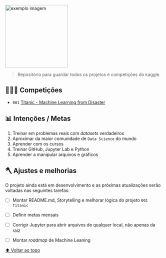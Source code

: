 <br>
<img src="https://www.kaggle.com/static/images/site-logo.svg" width="200" alt="exemplo imagem">

> Repositório para guardar todos os projetos e competições do kaggle.

## 👨🏼‍💻 Competições

<!---Estes são apenas requisitos de exemplo. Adicionar, duplicar ou remover conforme necessário--->
* `001` <a href="https://github.com/rafarodrigues/kaggle/tree/main/001_Titanic" target="_blank">Titanic - Machine Learning from Disaster</a>

## 📊 Intenções / Metas

1. Treinar em problemas reais com *datasets* verdadeiros
2. Aproximar da maior comunidade de `Data Science` do mundo
3. Aprender com os cursos
4. Treinar GitHub, Jupyter Lab e Python
5. Aprender a manipular arquivos e gráficos

## ‍🪓 Ajustes e melhorias

O projeto ainda está em desenvolvimento e as próximas atualizações serão voltadas nas seguintes tarefas:

- [ ] Montar README.md, Storytelling e melhorar lógica do projeto `001 Titanic`
- [ ] Definir metas mensais
- [ ] Corrigir Jupyter para abrir arquivos de qualquer local, não apenas da raiz
- [ ] Montar <i>roadmap</i> de Machine Leaning



[⬆ Voltar ao topo](#kaggle)<br>
